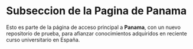 # Subseccion de la Pagina de Panama

Esto es parte de la página de acceso principal a __Panama__, con un nuevo repositorio de prueba, para afianzar conocimientos adquiridos en reciente curso universitario en España.


